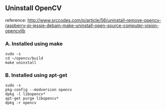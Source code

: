 ## Uninstall OpenCV

reference: http://www.srccodes.com/p/article/56/uninstall-remove-opencv-raspberry-pi-jessie-debain-make-uninstall-open-source-computer-vision-opencvlib

### A. Installed using make

```
sudo -s
cd ~/opencv/build
make uninstall
```

### B. Installed using apt-get

```
sudo -s
pkg-config --modversion opencv
dpkg -l libopencv*
apt-get purge libopencv*
dpkg -r opencv
```
